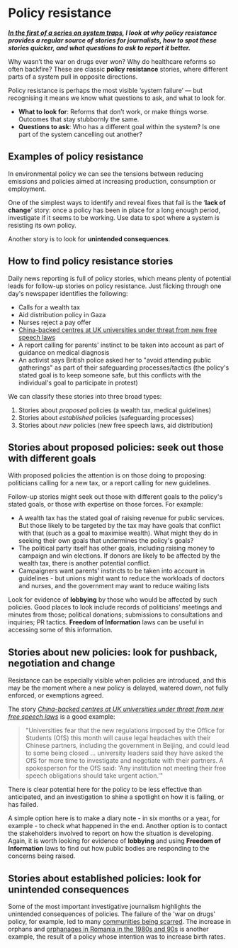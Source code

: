 # Policy resistance

***[In the first of a series on system traps](https://onlinejournalismblog.com/tag/system-traps/), I look at why policy resistance provides a regular source of stories for journalists, how to spot these stories quicker, and what questions to ask to report it better.***

Why wasn’t the war on drugs ever won? Why do healthcare reforms so often backfire? These are classic **policy resistance** stories, where different parts of a system pull in opposite directions.

Policy resistance is perhaps the most visible ‘system failure’ — but recognising it means we know what questions to ask, and what to look for.

- **What to look for**: Reforms that don’t work, or make things worse. Outcomes that stay stubbornly the same.
- **Questions to ask**: Who has a different goal within the system? Is one part of the system cancelling out another?

## Examples of policy resistance

In environmental policy we can see the tensions between reducing emissions and policies aimed at increasing production, consumption or employment.

One of the simplest ways to identify and reveal fixes that fail is the ‘**lack of change**‘ story: once a policy has been in place for a long enough period, investigate if it seems to be working. Use data to spot where a system is resisting its own policy.

Another story is to look for **unintended consequences**. 


## How to find policy resistance stories

Daily news reporting is full of policy stories, which means plenty of potential leads for follow-up stories on policy resistance. Just flicking through one day's newspaper identifies the following:

- Calls for a wealth tax  
- Aid distribution policy in Gaza  
- Nurses reject a pay offer
- [China-backed centres at UK universities under threat from new free speech laws](https://www.theguardian.com/education/2025/aug/01/china-backed-centres-at-uk-universities-under-threat-from-new-free-speech-laws)
- A report calling for parents' instinct to be taken into account as part of guidance on medical diagnosis
- An activist says British police asked her to "avoid attending public gatherings" as part of their safeguarding processes/tactics (the policy's stated goal is to keep someone safe, but this conflicts with the individual's goal to participate in protest)

We can classify these stories into three broad types:

1. Stories about *proposed* policies (a wealth tax, medical guidelines)
2. Stories about *established* policies (safeguarding processes)
3. Stories about *new* policies (new free speech laws, aid distribution)

## Stories about proposed policies: seek out those with different goals

With proposed policies the attention is on those doing to proposing: politicians calling for a new tax, or a report calling for new guidelines. 

Follow-up stories might seek out those with different goals to the policy's stated goals, or those with expertise on those forces. For example:

* A wealth tax has the stated goal of raising revenue for public services. But those likely to be targeted by the tax may have goals that conflict with that (such as a goal to maximise wealth). What might they do in seeking their own goals that undermines the policy's goals?
* The political party itself has other goals, including raising money to campaign and win elections. If donors are likely to be affected by the wealth tax, there is another potential conflict.
* Campaigners want parents' instincts to be taken into account in guidelines - but unions might want to reduce the workloads of doctors and nurses, and the government may want to reduce waiting lists

Look for evidence of **lobbying** by those who would be affected by such policies. Good places to look include records of politicians' meetings and minutes from those; political donations; submissions to consultations and inquiries; PR tactics. **Freedom of Information** laws can be useful in accessing some of this information.

## Stories about new policies: look for pushback, negotiation and change

Resistance can be especially visible when policies are introduced, and this may be the moment where a new policy is delayed, watered down, not fully enforced, or exemptions agreed. 

The story *[China-backed centres at UK universities under threat from new free speech laws](https://www.theguardian.com/education/2025/aug/01/china-backed-centres-at-uk-universities-under-threat-from-new-free-speech-laws)* is a good example:

> "Universities fear that the new regulations imposed by the Office for Students (OfS) this month will cause legal headaches with their Chinese partners, including the government in Beijing, and could lead to some being closed ... university leaders said they have asked the OfS for more time to investigate and negotiate with their partners. A spokesperson for the OfS said: 'Any institution not meeting their free speech obligations should take urgent action.'"

There is clear potential here for the policy to be less effective than anticipated, and an investigation to shine a spotlight on how it is failing, or has failed. 

A simple option here is to make a diary note - in six months or a year, for example - to check what happened in the end. Another option is to contact the stakeholders involved to report on how the situation is developing. Again, it is worth looking for evidence of **lobbying** and using **Freedom of Information** laws to find out how public bodies are responding to the concerns being raised.

## Stories about established policies: look for unintended consequences

Some of the most important investigative journalism highlights the unintended consequences of policies. The failure of the 'war on drugs' policy, for example, led to many [communities being scarred](https://www.npr.org/2021/06/17/1006495476/after-50-years-of-the-war-on-drugs-what-good-is-it-doing-for-us). The increase in orphans and [orphanages in Romania in the 1980s and 90s](https://en.wikipedia.org/wiki/1980s%E2%80%931990s_Romanian_orphans_phenomenon) is another example, the result of a policy whose intention was to increase birth rates.  
